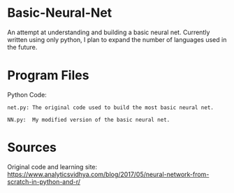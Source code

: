 # Basic-Neural-Net

An attempt at understanding and building a basic neural net. Currently written using only python, I plan to expand the number of languages used in the future.

# Program Files
Python Code:

	net.py:	The original code used to build the most basic neural net.

	NN.py:	My modified version of the basic neural net.

# Sources
Original code and learning site: https://www.analyticsvidhya.com/blog/2017/05/neural-network-from-scratch-in-python-and-r/
